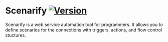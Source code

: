 # Scenarify [![Version](https://img.shields.io/github/release/chuckeles/scenarify.svg?maxAge=604800&style=flat-square)](https://github.com/chuckeles/scenarify/releases)

Scenarify is a web service automation tool for programmers.
It allows you to define scenarios for the connections with triggers, actions, and flow control stuctures.
